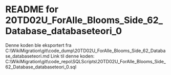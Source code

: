 # README for 20TD02U_ForAlle_Blooms_Side_62_Database_databaseteori_0
Denne koden ble eksportert fra C:\WikiMigration\git\code_dump\20TD02U_ForAlle_Blooms_Side_62_Database_databaseteori.md
Link til denne koden: C:\WikiMigration\git\code_repo\SQLScripts\20TD02U_ForAlle_Blooms_Side_62_Database_databaseteori_0.sql
